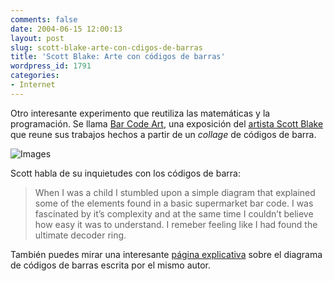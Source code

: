 ```yaml
---
comments: false
date: 2004-06-15 12:00:13
layout: post
slug: scott-blake-arte-con-cdigos-de-barras
title: 'Scott Blake: Arte con códigos de barras'
wordpress_id: 1791
categories:
- Internet
---
```


Otro interesante experimento que reutiliza las matemáticas y la programación. Se llama [Bar Code Art](http://www.barcodeart.com), una exposición del [artista Scott Blake](http://www.barcodeart.com/artist/artist.html) que reune sus trabajos hechos a partir de un _collage_ de códigos de barra.





![Images](http://www.minid.net/images/scott-blake.png)





Scott habla de su inquietudes con los códigos de barra:





> When I was a child I stumbled upon a simple diagram that explained some of the elements found in a basic supermarket bar code. I was fascinated by it’s complexity and at the same time I couldn’t believe how easy it was to understand. I remeber feeling like I had found the ultimate decoder ring.





También puedes mirar una interesante [página explicativa](http://www.barcodeart.com/science/science.html) sobre el diagrama de códigos de barras escrita por el mismo autor.




 

